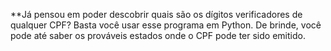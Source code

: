 **Já pensou em poder descobrir quais são os dígitos verificadores de qualquer CPF? Basta você usar esse programa em Python. De brinde, você pode até saber os prováveis estados onde o CPF pode ter sido emitido.
